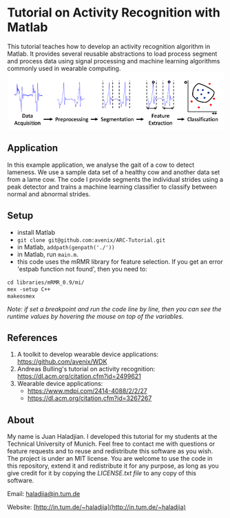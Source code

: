 # Tutorial on Activity Recognition with Matlab

This tutorial teaches how to develop an activity recognition algorithm in Matlab. It provides several reusable abstractions to load process segment and process data using  signal processing and machine learning algorithms commonly used in wearable computing.
![Activity Recognition Chain](images/ARC.png)

## Application
In this example application, we analyse the gait of a cow to detect lameness. We use a sample data set of a healthy cow and another data set from a lame cow. The code I provide segments the individual strides using a peak detector and trains a machine learning classifier to classify between normal and abnormal strides. 

## Setup
* install Matlab
* `git clone git@github.com:avenix/ARC-Tutorial.git`
* in Matlab, `addpath(genpath('./'))`
* in Matlab, run `main.m`.
* this code uses the mRMR library for feature selection. If you get an error 'estpab function not found', then you need to:
```
cd libraries/mRMR_0.9/mi/
mex -setup C++ 
makeosmex
```

	
*Note: if set a breakpoint and run the code line by line, then you can see the runtime values by hovering the mouse on top of the variables.*

## References
1. A toolkit to develop wearable device applications: https://github.com/avenix/WDK
2. Andreas Bulling's tutorial on activity recognition: https://dl.acm.org/citation.cfm?id=2499621
3. Wearable device applications:
    * https://www.mdpi.com/2414-4088/2/2/27
    * https://dl.acm.org/citation.cfm?id=3267267

## About
My name is Juan Haladjian. I developed this tutorial for my students at the Technical University of Munich. Feel free to contact me with questions or feature requests and to reuse and redistribute this software as you wish. The project is under an MIT license. You are welcome to use the code in this repository, extend it and redistribute it for any purpose, as long as you give credit for it by copying the *LICENSE.txt file* to any copy of this software.

Email: [haladjia@in.tum.de](mailto:haladjia@in.tum.de)

Website: [http://in.tum.de/~haladjia](http://in.tum.de/~haladjia)

